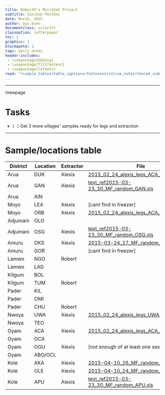 ```yaml
---
title: RobertO's MicroSat Project
subtitle: Caccone PostDoc
date: March, 2015
author: Gus Dunn
documentclass: scrartcl
classoption: letterpaper
toc: 1
graphics: 1
blockquote: 1
tags: daily notes
header-includes: 
 - \usepackage{bbding}
 - \usepackage[T1]{fontenc}
 - \usepackage{lxfonts}
read: "+simple_tables+table_captions+footnotes+inline_notes+fenced_code_blocks+fenced_code_attributes+fancy_lists+definition_lists+superscript+subscript+tex_math_dollars"
...
```




------------------------------------------

\newpage

# Tasks #

- `[ ]` Get 3 more villages' samples ready for legs and extraction



------------------------------------------

# Sample/locations table #




| District | Location | Extractor |                                                                                           File                                                                                          |
| -------- | -------- | --------- | --------------------------------------------------------------------------------------------------------------------------------------------------------------------------------------- |
| Arua     | DUK      | Alexis    | [2015_02_24_alexis_legs_ACA_DUK_ORB.xlsx](file:///home/gus/Documents/YalePostDoc/project_stuff/g_f_fucipes_uganda/collection_data/samples_used/2015_02_24_alexis_legs_ACA_DUK_ORB.xlsx) |
| Arua     | GAN      | Alexis    | [text_ref2015-03-23_30_MF_random_GAN.xls](file:///home/gus/Documents/YalePostDoc/project_stuff/g_f_fucipes_uganda/collection_data/samples_used/2015-03-23_30_MF_random_GAN.xls)         |
| Arua     | AIN      |           |                                                                                                                                                                                         |
| Moyo     | LEA      | Alexis    | [cant find in freezer]                                                                                                                                                                  |
| Moyo     | ORB      | Alexis    | [2015_02_24_alexis_legs_ACA_DUK_ORB.xlsx](file:///home/gus/Documents/YalePostDoc/project_stuff/g_f_fucipes_uganda/collection_data/samples_used/2015_02_24_alexis_legs_ACA_DUK_ORB.xlsx) |
| Adjumani | OLO      |           |                                                                                                                                                                                         |
| Adjumani | OSG      | Alexis    | [text_ref2015-03-23_30_MF_random_OSG.xls](file:///home/gus/Documents/YalePostDoc/project_stuff/g_f_fucipes_uganda/collection_data/samples_used/2015-03-23_30_MF_random_OSG.xls)         |
| Amuru    | OKS      | Alexis    | [2015-03-24_27_MF_random_OKS.xls](file:///home/gus/Documents/YalePostDoc/project_stuff/g_f_fucipes_uganda/collection_data/samples_used/2015-03-24_27_MF_random_OKS.xls)                 |
| Amuru    | GOR      |           | [cant find in freezer]                                                                                                                                                                  |
| Lamwo    | NGO      | Robert    |                                                                                                                                                                                         |
| Lamwo    | LAG      |           |                                                                                                                                                                                         |
| Kitgum   | BOL      |           |                                                                                                                                                                                         |
| Kitgum   | TUM      | Robert    |                                                                                                                                                                                         |
| Pader    | KIL      |           |                                                                                                                                                                                         |
| Pader    | OMI      |           |                                                                                                                                                                                         |
| Pader    | CHU      | Robert    |                                                                                                                                                                                         |
| Nwoya    | UWA      | Alexis    | [2015_02_24_alexis_legs_UWA.xlsx](file:///home/gus/Documents/YalePostDoc/project_stuff/g_f_fucipes_uganda/collection_data/samples_used/2015_02_24_alexis_legs_UWA.xlsx)                 |
| Nwoya    | TEO      |           |                                                                                                                                                                                         |
| Oyam     | ACA      | Alexis    | [2015_02_24_alexis_legs_ACA_DUK_ORB.xlsx](file:///home/gus/Documents/YalePostDoc/project_stuff/g_f_fucipes_uganda/collection_data/samples_used/2015_02_24_alexis_legs_ACA_DUK_ORB.xlsx) |
| Oyam     | OCA      |           |                                                                                                                                                                                         |
| Oyam     | OGU      | Alexis    | [not enough of at least one sex]                                                                                                                                                        |
| Oyam     | ABO/OCL  |           |                                                                                                                                                                                         |
| Kole     | AKA      | Alexis    | [2015-04-10_26_MF_random_AKA.xls](file:///home/gus/Documents/YalePostDoc/project_stuff/g_f_fucipes_uganda/collection_data/samples_used/2015-04-10_26_MF_random_AKA.xls)                 |
| Kole     | OLE      | Alexis    | [2015-04-10_24_MF_random_OLE.xls](file:///home/gus/Documents/YalePostDoc/project_stuff/g_f_fucipes_uganda/collection_data/samples_used/2015-04-10_24_MF_random_OLE.xls)                 |
| Kole     | APU      | Alexis    | [text_ref2015-03-23_30_MF_random_APU.xls](file:///home/gus/Documents/YalePostDoc/project_stuff/g_f_fucipes_uganda/collection_data/samples_used/2015-03-23_30_MF_random_APU.xls)         |
